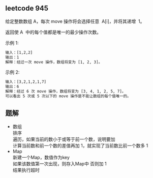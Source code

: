 ## leetcode 945

给定整数数组 A，每次 move 操作将会选择任意  A[i]，并将其递增  1。

返回使 A  中的每个值都是唯一的最少操作次数。

示例 1:

```bash
输入：[1,2,2]
输出：1
解释：经过一次 move 操作，数组将变为 [1, 2, 3]。
```

示例 2:

```bash
输入：[3,2,1,2,1,7]
输出：6
解释：经过 6 次 move 操作，数组将变为 [3, 4, 1, 2, 5, 7]。
可以看出 5 次或 5 次以下的 move 操作是不能让数组的每个值唯一的。
```

## 题解

- 数组  
  排序  
  遍历，如果当前的数小于或等于前一个数，说明要加  
  计算当前数和前一个数的差值再加 1，就实现了当前数比前一个数多 1
- Map  
	新建一个Map，数值作为key  
	如果该数值第一次出现，则存入Map中  否则加 1  
	结果执行超时

